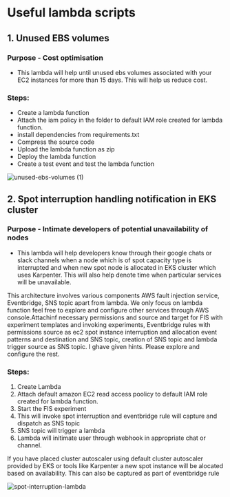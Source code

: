 # Useful lambda scripts

## 1. Unused EBS volumes
### Purpose - Cost optimisation
- This lambda will help until unused ebs volumes associated with your EC2 instances for more than 15 days. This will help us reduce cost.
### Steps:
- Create a lambda function
- Attach the iam policy in the folder to default IAM role created for lambda function.
- install dependencies from requirements.txt
- Compress the source code
- Upload the lambda function as zip
- Deploy the lambda function
- Create a test event and test the lambda function

  
![unused-ebs-volumes (1)](https://github.com/asttle/lambda-scripts/assets/64640283/cde6d9ee-38e5-4122-93d6-f9c2f4eb04ac)


## 2. Spot interruption handling notification in EKS cluster
### Purpose - Intimate developers of potential unavailability of nodes 
- This lambda will help developers know through their google chats or slack channels when a node which is of spot capacity type is interrupted and when new spot node is allocated in EKS cluster which uses Karpenter. This will also help denote time when particular services will be unavailable.

This architecture involves various components AWS fault injection service, Eventbridge, SNS topic apart from lambda. We only focus on lambda function feel free to explore and configure other services through AWS console.Attachinf necessary permissions and source and target for FIS with experiment templates and invoking experiments, Eventbridge rules with permissions source as ec2 spot instance interruption and allocation event patterns and destination and SNS topic, creation of SNS topic and lambda trigger source as SNS topic. I ghave given hints. Please explore and configure the rest. 

### Steps:
1. Create Lambda
2. Attach default amazon EC2 read access poolicy to default IAM role created for lambda function.
3. Start the FIS experiment
4. This will invoke spot interruption and eventbridge rule will capture and dispatch as SNS topic
5. SNS topic will trigger a lambda
6. Lambda will initimate user through webhook in appropriate chat or channel.

If you have placed cluster autoscaler using default cluster autoscaler provided by EKS or tools like Karpenter a new spot instance will be alocated based on availability. This can also be captured as part of eventbridge rule



![spot-interruption-lambda](https://github.com/asttle/lambda-scripts/assets/64640283/7c8a7a0e-4948-496e-b6ad-fa854be433c7)

